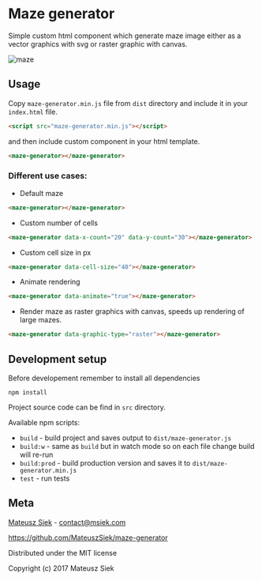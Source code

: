 # Maze generator
Simple custom html component which generate maze image either as a vector graphics with svg or raster graphic with canvas.

![maze](https://user-images.githubusercontent.com/16710005/34907542-3ce527f2-f878-11e7-8e35-89649fce919a.gif)
## Usage
Copy `maze-generator.min.js` file from `dist` directory and include it in your `index.html` file.
```html
<script src="maze-generator.min.js"></script>
```
and then include custom component in your html template.
```html
<maze-generator></maze-generator>
```

### Different use cases:

* Default maze 
```html
<maze-generator></maze-generator>
```

* Custom number of cells
```html
<maze-generator data-x-count="20" data-y-count="30"></maze-generator>
```

* Custom cell size in px
```html
<maze-generator data-cell-size="40"></maze-generator>
```

* Animate rendering
```html
<maze-generator data-animate="true"></maze-generator>
```

* Render maze as raster graphics with canvas, speeds up rendering of large mazes.
```html
<maze-generator data-graphic-type="raster"></maze-generator>
```



## Development setup
Before developement remember to install all dependencies
```
npm install
```
Project source code can be find in `src` directory.

Available npm scripts: 
* `build`       - build project and saves output to `dist/maze-generator.js`
* `build:w`     - same as `build` but in watch mode so on each file change build will re-run
* `build:prod`  - build production version and saves it to `dist/maze-generator.min.js`
* `test`        - run tests


## Meta
[Mateusz Siek](http://msiek.com/) - [contact@msiek.com](mailto:contact@msiek.com)

https://github.com/MateuszSiek/maze-generator

Distributed under the MIT license

Copyright (c) 2017 Mateusz Siek

